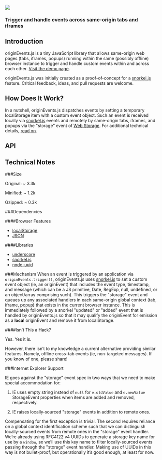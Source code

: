 ![](https://raw.github.com/hansifer/originEvents.js/gh-pages/images/logo_red.png)

### Trigger and handle events across same-origin tabs and iframes

Introduction
---

originEvents.js is a tiny JavaScript library that allows same-origin web pages (tabs, iframes, popups) running within the same (possibly offline) browser instance to trigger and handle custom events within and across each other. [Visit the demo page](http://hansifer.github.io/originEvents.js/).

originEvents.js was initially created as a proof-of-concept for a [snorkel.js](http://hansifer.github.io/snorkel.js/) feature. Critical feedback, ideas, and pull requests are welcome.

How Does It Work?
---

In a nutshell, originEvents.js dispatches events by setting a temporary localStorage item with a custom event object. Such an event is received locally via [snorkel.js](http://hansifer.github.io/snorkel.js/) events and remotely by same-origin tabs, iframes, and popups via the "storage" event of [Web Storage](http://www.w3.org/TR/webstorage/). For additional technical details, [read on](#technical-notes).

API
---

Technical Notes
---

###Size

Original:  ~ 3.3k

Minified:  ~ 1.2k

Gzipped:   ~ 0.3k

###Dependencies

####Browser Features
-	[localStorage](http://caniuse.com/#search=localStorage)
-	[JSON](http://caniuse.com/#search=JSON)

####Libraries
-	[underscore](https://github.com/jashkenas/underscore)
-	[snorkel.js](https://github.com/hansifer/snorkel.js)
-	[node-uuid](https://github.com/broofa/node-uuid)

###Mechanism
When an event is triggered by an application via ```originEvents.trigger()```, originEvents.js uses [snorkel.js](http://hansifer.github.io/snorkel.js/) to set a custom event object (ie, an originEvent) that includes the event type, timestamp, and message (which can be a JS primitive, Date, RegExp, null, undefined, or an object/array comprising such). This triggers the "storage" event and queues up any associated handlers in each same-origin global context (tab, iframe, popup) that exists in the current browser instance. This is immediately followed by a snorkel "updated" or "added" event that is handled by originEvents.js so that it may qualify the originEvent for emission as a **local** originEvent and remove it from localStorage.

####Isn’t This a Hack?

Yes. Yes it is.

However, there isn’t to my knowledge a current alternative providing similar features. Namely, offline cross-tab events (ie, non-targeted messages). If you know of one, please share!

###Internet Explorer Support

IE goes against the "storage" event spec in two ways that we need to make special accommodation for:

1)	IE uses empty string instead of ```null``` for ```e.oldValue``` and ```e.newValue``` StorageEvent properties when items are added and removed, respectively.

2)	IE raises locally-sourced "storage" events in addition to remote ones.

Compensating for the first exception is trivial. The second requires reliance on a global context identification scheme such that we can distinguish locally-sourced events from remote ones in the "storage" event handler. We’re already using RFC4122 v4 UUIDs to generate a storage key name for use by a ```window```, so we’ll use this key name to filter locally-sourced events passing through the "storage" event handler. Making use of UUIDs in this way is not bullet-proof, but operationally it’s good enough, at least for now.

